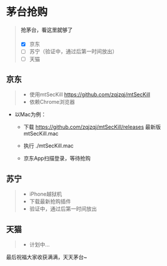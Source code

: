 # 茅台抢购

> #### 抢茅台，看这里就够了
>
> 
>
> - [x] 京东
> - [ ] 苏宁（验证中，通过后第一时间放出）
> - [ ] 天猫

## 京东

> - 使用mtSecKill https://github.com/zqjzqj/mtSecKill
> - 依赖Chrome浏览器

- 以Mac为例：

  - 下载 https://github.com/zqjzqj/mtSecKill/releases  最新版 mtSecKill.mac
  - 执行 ./mtSecKill.mac

  - 京东App扫描登录，等待抢购

## 苏宁

> - iPhone越狱机
> - 下载最新抢购插件
> - 验证中，通过后第一时间放出



## 天猫

> - 计划中...





最后祝福大家收获满满，天天茅台~
